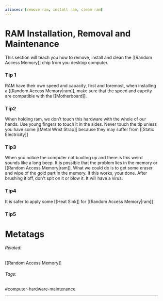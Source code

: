 ```yaml
---
aliases: [remove ram, install ram, clean ram]
---
```

# RAM Installation, Removal and Maintenance
This section will teach you how to remove, install and clean the [[Random Access Memory]] chip from you desktop computer. 

### Tip 1
RAM have their own speed and capacity, first and foremost, when installing a [[Random Access Memory|ram]], make sure that the speed and capcity are compatible with the [[Motherboard]].

### Tip2
When holding ram, we don't touch this hardware with the whole of our hands. Use young fingers to touch it in the sides. Never touch the tip unless you have some [[Metal Wrist Strap]] because they may suffer from [[Static Electricity]] 

### Tip3
When you notice the computer not booting up and there is this weird sounds like a long beep. It is possible that the problem lies in the memory or [[Random Access Memory|ram]]. What we could do is to get some eraser and wipe of the gold part in the memory. If this works, your done. After brushing it off, don't spit on it or blow it. It will have a virus. 

### Tip4
It is safer to apply some [[Heat Sink]] for [[Random Access Memory|ram]]

### Tip5










# Metatags
###### Related: 
[[Random Access Memory]]
###### Tags:
#computer-hardware-maintenance 

---